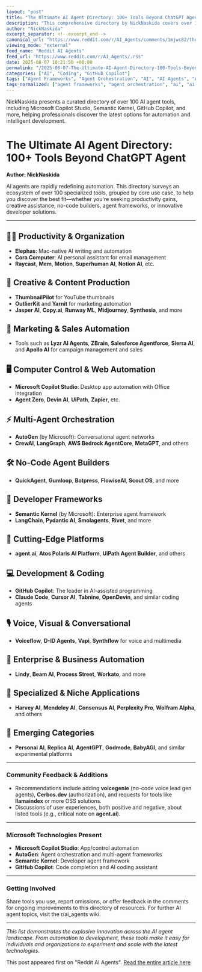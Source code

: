 ```yaml
---
layout: "post"
title: "The Ultimate AI Agent Directory: 100+ Tools Beyond ChatGPT Agent"
description: "This comprehensive directory by NickNaskida covers over 100 specialized AI agent tools, grouped by use case. Readers will discover productivity, creative, marketing, automation, development, and orchestration platforms, including those from Microsoft such as Copilot Studio, Semantic Kernel, and AutoGen. The post compares leading solutions, highlights enterprise and open-source frameworks, and encourages discussion on user favorites and overlooked options."
author: "NickNaskida"
excerpt_separator: <!--excerpt_end-->
canonical_url: "https://www.reddit.com/r/AI_Agents/comments/1mjwc82/the_ultimate_ai_agent_directory_100_tools_beyond/"
viewing_mode: "external"
feed_name: "Reddit AI Agents"
feed_url: "https://www.reddit.com/r/AI_Agents/.rss"
date: 2025-08-07 10:21:50 +00:00
permalink: "/2025-08-07-The-Ultimate-AI-Agent-Directory-100-Tools-Beyond-ChatGPT-Agent.html"
categories: ["AI", "Coding", "GitHub Copilot"]
tags: ["Agent Frameworks", "Agent Orchestration", "AI", "AI Agents", "AI Frameworks", "AutoGen", "Automation", "Business Automation", "Code Generation", "Coding", "Community", "Conversational AI", "Development Tools", "Enterprise AI", "GitHub Copilot", "LangChain", "Microsoft Copilot", "Microsoft Copilot Studio", "No Code AI", "Open Source AI", "Productivity Tools", "Robotic Process Automation", "Semantic Kernel"]
tags_normalized: ["agent frameworks", "agent orchestration", "ai", "ai agents", "ai frameworks", "autogen", "automation", "business automation", "code generation", "coding", "community", "conversational ai", "development tools", "enterprise ai", "github copilot", "langchain", "microsoft copilot", "microsoft copilot studio", "no code ai", "open source ai", "productivity tools", "robotic process automation", "semantic kernel"]
---
```


NickNaskida presents a curated directory of over 100 AI agent tools, including Microsoft Copilot Studio, Semantic Kernel, GitHub Copilot, and more, helping professionals discover the latest options for automation and intelligent development.<!--excerpt_end-->

# The Ultimate AI Agent Directory: 100+ Tools Beyond ChatGPT Agent

**Author: NickNaskida**

AI agents are rapidly redefining automation. This directory surveys an ecosystem of over 100 specialized tools, grouped by core use case, to help you discover the best fit—whether you're seeking productivity gains, creative assistance, no-code builders, agent frameworks, or innovative developer solutions.

---

## 🧑‍💻 Productivity & Organization

- **Elephas**: Mac-native AI writing and automation
- **Cora Computer**: AI personal assistant for email management
- **Raycast**, **Mem**, **Motion**, **Superhuman AI**, **Notion AI**, etc.

## 🎨 Creative & Content Production

- **ThumbnailPilot** for YouTube thumbnails
- **OutlierKit** and **Yarnit** for marketing automation
- **Jasper AI**, **Copy.ai**, **Runway ML**, **Midjourney**, **Synthesia**, and more

## 🎯 Marketing & Sales Automation

- Tools such as **Lyzr AI Agents**, **ZBrain**, **Salesforce Agentforce**, **Sierra AI**, and **Apollo AI** for campaign management and sales

## 🖥️ Computer Control & Web Automation

- **Microsoft Copilot Studio**: Desktop app automation with Office integration
- **Agent Zero**, **Devin AI**, **UiPath**, **Zapier**, etc.

## ⚡ Multi-Agent Orchestration

- **AutoGen** (by Microsoft): Conversational agent networks
- **CrewAI**, **LangGraph**, **AWS Bedrock AgentCore**, **MetaGPT**, and others

## 🛠️ No-Code Agent Builders

- **QuickAgent**, **Gumloop**, **Botpress**, **FlowiseAI**, **Scout OS**, and more

## 🧠 Developer Frameworks

- **Semantic Kernel** (by Microsoft): Enterprise agent framework
- **LangChain**, **Pydantic AI**, **Smolagents**, **Rivet**, and more

## 🚀 Cutting-Edge Platforms

- **agent.ai**, **Atos Polaris AI Platform**, **UiPath Agent Builder**, and others

## 💻 Development & Coding

- **GitHub Copilot**: The leader in AI-assisted programming
- **Claude Code**, **Cursor AI**, **Tabnine**, **OpenDevin**, and similar coding agents

## 🎙️ Voice, Visual & Conversational

- **Voiceflow**, **D-ID Agents**, **Vapi**, **Synthflow** for voice and multimedia

## 🏢 Enterprise & Business Automation

- **Lindy**, **Beam AI**, **Process Street**, **Workato**, and more

## 🔬 Specialized & Niche Applications

- **Harvey AI**, **Mendeley AI**, **Consensus AI**, **Perplexity Pro**, **Wolfram Alpha**, and others

## 🌟 Emerging Categories

- **Personal AI**, **Replica AI**, **AgentGPT**, **Godmode**, **BabyAGI**, and similar experimental platforms

---

### Community Feedback & Additions

- Recommendations include adding **voicegenie** (no-code voice lead gen agents), **Cerbos.dev** (authorization), and requests for tools like **llamaindex** or more OSS solutions.
- Discussions of user experiences, both positive and negative, about listed tools (e.g., critical note on **agent.ai**).

---

### Microsoft Technologies Present

- **Microsoft Copilot Studio**: App/control automation
- **AutoGen**: Agent orchestration and multi-agent frameworks
- **Semantic Kernel**: Developer agent framework
- **GitHub Copilot**: Code completion and AI coding assistant

---

### Getting Involved

Share tools you use, report omissions, or offer feedback in the comments for ongoing improvements to this directory of resources. For further AI agent topics, visit the r/ai_agents wiki.

---

*This list demonstrates the explosive innovation across the AI agent landscape. From automation to development, these tools make it easy for individuals and organizations to experiment and scale with the latest technologies.*

This post appeared first on "Reddit AI Agents". [Read the entire article here](https://www.reddit.com/r/AI_Agents/comments/1mjwc82/the_ultimate_ai_agent_directory_100_tools_beyond/)
